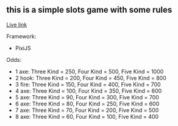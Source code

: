 ## this is a simple slots game with some rules

[Live link](https://kennyliuwenjun.github.io/slots-game/)

Framework:
 - PixiJS

Odds:
- 1 axe: Three Kind = 250, Four Kind = 500, Five Kind = 1000
- 2 hook: Three Kind = 200, Four Kind = 450, Five Kind = 800
- 3 fire: Three Kind = 150, Four Kind = 400, Five Kind = 700
- 4 axe: Three Kind = 100, Four Kind = 350, Five Kind = 600
- 5 axe: Three Kind = 90, Four Kind = 300, Five Kind = 700
- 6 axe: Three Kind = 80, Four Kind = 250, Five Kind = 600
- 7 axe: Three Kind = 70, Four Kind = 200, Five Kind = 500
- 8 axe: Three Kind = 60, Four Kind = 100, Five Kind = 400
